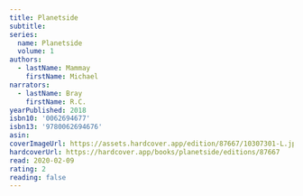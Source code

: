 ```yaml
---
title: Planetside
subtitle:
series:
  name: Planetside
  volume: 1
authors:
  - lastName: Mammay
    firstName: Michael
narrators:
  - lastName: Bray
    firstName: R.C.
yearPublished: 2018
isbn10: '0062694677'
isbn13: '9780062694676'
asin:
coverImageUrl: https://assets.hardcover.app/edition/87667/10307301-L.jpg
hardcoverUrl: https://hardcover.app/books/planetside/editions/87667
read: 2020-02-09
rating: 2
reading: false
---
```

